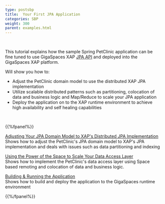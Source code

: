 ```yaml
---
type: postsbp
title:  Your First JPA Application
categories: SBP
weight: 300
parent: examples.html
---
```


<br>


This tutorial explains how the sample Spring PetClinic application can be fine tuned to use GigaSpaces XAP [JPA API]({{%latestjavaurl%}}/jpa-api.html) and deployed into the GigaSpaces XAP platform.

Will show you how to:

- Adjust the PetClinic domain model to use the distributed XAP JPA implementation <br>
- Utilize scalable distributed patterns such as partitioning, colocation of data and business logic and Map/Reduce to scale your JPA application  <br>
- Deploy the application on to the   XAP runtime environment to achieve high availability and self healing capabilities  <br>


<br>

{{%fpanel%}}

[Adjusting Your JPA Domain Model to XAP's Distributed JPA Implementation](./first-jpa-app-step-1.html)<br>
Shows how to adjust the PetClinic's JPA domain model to XAP's JPA implementation and deals with issues such as data partitioning and indexing

[Using the Power of the Space to Scale Your Data Access Layer](./first-jpa-app-step-2.html)<br>
Shows how to implement the PetClinic's data access layer using Space based remoting and colocation of data and business logic.

[Building & Running the Application](./first-jpa-app-step-3.html)<br>
Shows how to build and deploy the application to the GigaSpaces runtime environment

{{%/fpanel%}}
